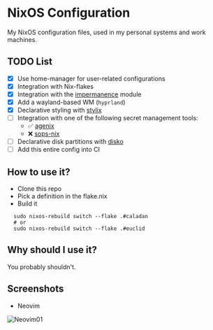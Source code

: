 # NixOS Configuration

My NixOS configuration files, used in my personal systems and work machines.

## TODO List

   - [X] Use home-manager for user-related configurations
   - [X] Integration with Nix-flakes
   - [X] Integration with the [impermanence](https://github.com/nix-community/impermanence) module
   - [X] Add a wayland-based WM (`hyprland`)
   - [X] Declarative styling with [stylix](https://github.com/danth/stylix)
   - [ ] Integration with one of the following secret management tools:
     - :white_check_mark: [agenix](https://github.com/ryantm/agenix) 
     - :x: [sops-nix](https://github.com/Mic92/sops-nix)
   - [ ] Declarative disk partitions with [disko](https://github.com/nix-community/disko) 
   - [ ] Add this entire config into CI

## How to use it?

   - Clone this repo
   - Pick a definition in the flake.nix
   - Build it

```shell
  sudo nixos-rebuild switch --flake .#caladan
  # or
  sudo nixos-rebuild switch --flake .#euclid
```

## Why should I use it?

You probably shouldn't.

## Screenshots

- Neovim

![Neovim01](./docs/neovim.png)

